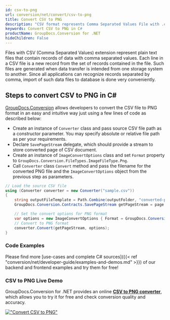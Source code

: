 ```yaml
---
id: csv-to-png
url: conversion/net/convert/csv-to-png
title: Convert CSV to PNG
description: "CSV format represents Comma Separated Values File with .csv extension. Learn how to convert CSV to PNG file programmatically in C# language using GroupDocs.Conversion for .NET library."
keywords: Convert CSV to PNG in C#
productName: GroupDocs.Conversion for .NET
hideChildren: False
---
```


Files with CSV (Comma Separated Values) extension represent plain text files that contain records of data with comma separated values. Each line in a CSV file is a new record from the set of records contained in the file. Such files are generated when data transfer is intended from one storage system to another. Since all applications can recognize records separated by comma, import of such data files to database is done very conveniently.

## Steps to convert CSV to PNG in C#

[GroupDocs.Conversion](https://products.groupdocs.com/conversion/net) allows developers to convert the CSV file to PNG format in an easy and intuitive way just using a few lines of code as described below:

* Create an instance of `Converter` class and pass source CSV file path as a constructor parameter. You may specify absolute or relative file path as per your requirements. 
* Declare `SavePageStream` delegate, which should provide a stream to store converted page of CSV document.
* Create an instance of `ImageConvertOptions` class and set `Format` property to `GroupDocs.Conversion.FileTypes.ImageFileType.Png`.
* Call `Converter` class `Convert` method and pass the filename for the converted PNG file and the `ImageConvertOptions` object from the previous step as parameters.

```csharp
// Load the source CSV file
using (Converter converter = new Converter("sample.csv"))
{
    string outputFileTemplate = Path.Combine(outputFolder, "converted-page-{0}.png");
    GroupDocs.Conversion.Contracts.SavePageStream getPageStream = page => new FileStream(string.Format(outputFileTemplate, page), FileMode.Create);

    // Set the convert options for PNG format
    var options = new ImageConvertOptions { Format = GroupDocs.Conversion.FileTypes.ImageFileType.Png };   
    // Convert to PNG format
    converter.Convert(getPageStream, options);
}
```

### Code Examples

Please find more [use-cases and complete C# sources]({{< ref "conversion/net/developer-guide/examples-and-demos.md" >}}) of our backend and frontend examples and try them for free!

### CSV to PNG Live Demo

GroupDocs.Conversion for .NET provides an online [**CSV to PNG converter**](https://products.groupdocs.app/conversion/csv-to-png), which allows you to try it for free and check conversion quality and accuracy.

[!["Convert CSV to PNG"](conversion/net/images/convert-to-png/convert-csv-to-png.png)](https://products.groupdocs.app/conversion/csv-to-png)